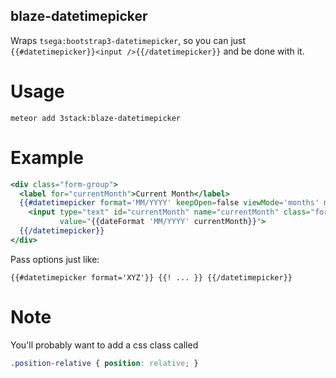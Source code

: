 blaze-datetimepicker
--------------------------

Wraps `tsega:bootstrap3-datetimepicker`, so you can just `{{#datetimepicker}}<input />{{/datetimepicker}}` and be done with it.

Usage
================

```
meteor add 3stack:blaze-datetimepicker
```

Example
================


```handlebars
<div class="form-group">
  <label for="currentMonth">Current Month</label>
  {{#datetimepicker format='MM/YYYY' keepOpen=false viewMode='months' maxDate=currentMonth}}
    <input type="text" id="currentMonth" name="currentMonth" class="form-control"
           value="{{dateFormat 'MM/YYYY' currentMonth}}">
  {{/datetimepicker}}
</div>
```

Pass options just like:

```
{{#datetimepicker format='XYZ'}} {{! ... }} {{/datetimepicker}}
```

Note
================

You'll probably want to add a css class called
```css
.position-relative { position: relative; }
```
